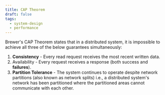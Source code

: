 ```yaml
---
title: CAP Theorem
draft: false
tags:
  - system-design
  - performance
---
```

Brewer's CAP Theorem states that in a distributed system, it is impossible to achieve all three of the below guarantees simultaneously:

1. **Consistency** - Every read request receives the most recent written data.
2. Availability - Every request receives a response (both success and **failures**).
3. **Partition Tolerance** - The system continues to operate despite network partitions (also known as network splits) i.e., a distributed system's network has been partitioned where the partitioned areas cannot communicate with each other.
